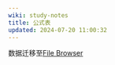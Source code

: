 ```yaml
---
wiki: study-notes
title: 公式表
updated: 2024-07-20 11:00:32
---
```


数据迁移至[File Browser](https://filesb.757678.xyz/)
